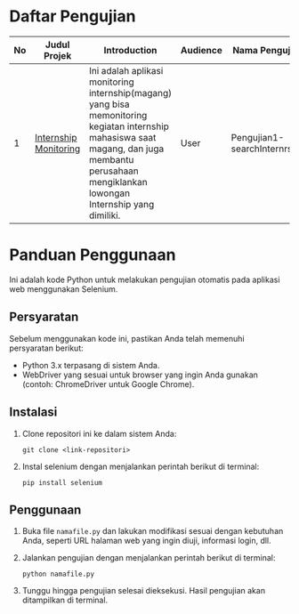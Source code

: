 # Daftar Pengujian

| No  | Judul Projek                                      | Introduction                                                                                                                                                                                     | Audience | Nama Pengujian               | Link SQA                                                                                            |
| --- | ------------------------------------------------- | ------------------------------------------------------------------------------------------------------------------------------------------------------------------------------------------------ | -------- | ---------------------------- | --------------------------------------------------------------------------------------------------- |
| 1   | [Internship Monitoring](https://intermoni.my.id/) | Ini adalah aplikasi monitoring internship(magang) yang bisa memonitoring kegiatan internship mahasiswa saat magang, dan juga membantu perusahaan mengiklankan lowongan Internship yang dimiliki. | User     | Pengujian1-searchInternrship | [pengujian1](https://sqa-kareem.github.io/DimasArdianto/InternMonitoringApp/Test-SearchInternship/) |

# Panduan Penggunaan

Ini adalah kode Python untuk melakukan pengujian otomatis pada aplikasi web menggunakan Selenium.

## Persyaratan

Sebelum menggunakan kode ini, pastikan Anda telah memenuhi persyaratan berikut:

- Python 3.x terpasang di sistem Anda.
- WebDriver yang sesuai untuk browser yang ingin Anda gunakan (contoh: ChromeDriver untuk Google Chrome).

## Instalasi

1. Clone repositori ini ke dalam sistem Anda:

   ```
   git clone <link-repositori>
   ```

2. Instal selenium dengan menjalankan perintah berikut di terminal:

   ```
   pip install selenium
   ```

## Penggunaan

1. Buka file `namafile.py` dan lakukan modifikasi sesuai dengan kebutuhan Anda, seperti URL halaman web yang ingin diuji, informasi login, dll.

2. Jalankan pengujian dengan menjalankan perintah berikut di terminal:

   ```
   python namafile.py
   ```

3. Tunggu hingga pengujian selesai dieksekusi. Hasil pengujian akan ditampilkan di terminal.
